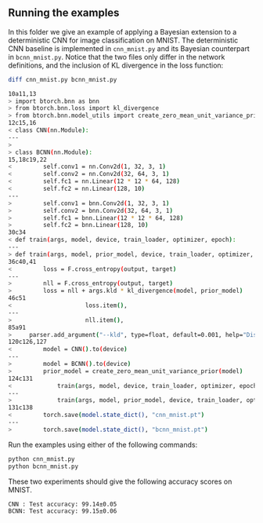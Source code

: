 ## Running the examples

In this folder we give an example of applying a Bayesian extension to a deterministic CNN for image classification on MNIST.
The deterministic CNN baseline is implemented in `cnn_mnist.py` and its Bayesian counterpart in `bcnn_mnist.py`.
Notice that the two files only differ in the network definitions, and the inclusion of KL divergence in the loss function:
```bash
diff cnn_mnist.py bcnn_mnist.py

10a11,13
> import btorch.bnn as bnn
> from btorch.bnn.loss import kl_divergence
> from btorch.bnn.model_utils import create_zero_mean_unit_variance_prior
12c15,16
< class CNN(nn.Module):
---
>
> class BCNN(nn.Module):
15,18c19,22
<         self.conv1 = nn.Conv2d(1, 32, 3, 1)
<         self.conv2 = nn.Conv2d(32, 64, 3, 1)
<         self.fc1 = nn.Linear(12 * 12 * 64, 128)
<         self.fc2 = nn.Linear(128, 10)
---
>         self.conv1 = bnn.Conv2d(1, 32, 3, 1)
>         self.conv2 = bnn.Conv2d(32, 64, 3, 1)
>         self.fc1 = bnn.Linear(12 * 12 * 64, 128)
>         self.fc2 = bnn.Linear(128, 10)
30c34
< def train(args, model, device, train_loader, optimizer, epoch):
---
> def train(args, model, prior_model, device, train_loader, optimizer, epoch):
36c40,41
<         loss = F.cross_entropy(output, target)
---
>         nll = F.cross_entropy(output, target)
>         loss = nll + args.kld * kl_divergence(model, prior_model)
46c51
<                     loss.item(),
---
>                     nll.item(),
85a91
>     parser.add_argument("--kld", type=float, default=0.001, help="Discount factor for KL divergence.")
120c126,127
<         model = CNN().to(device)
---
>         model = BCNN().to(device)
>         prior_model = create_zero_mean_unit_variance_prior(model)
124c131
<             train(args, model, device, train_loader, optimizer, epoch)
---
>             train(args, model, prior_model, device, train_loader, optimizer, epoch)
131c138
<         torch.save(model.state_dict(), "cnn_mnist.pt")
---
>         torch.save(model.state_dict(), "bcnn_mnist.pt")
```

Run the examples using either of the following commands:
```bash
python cnn_mnist.py
python bcnn_mnist.py
```

These two experiments should give the following accuracy scores on MNIST.
```
CNN : Test accuracy: 99.14±0.05
BCNN: Test accuracy: 99.15±0.06
```
